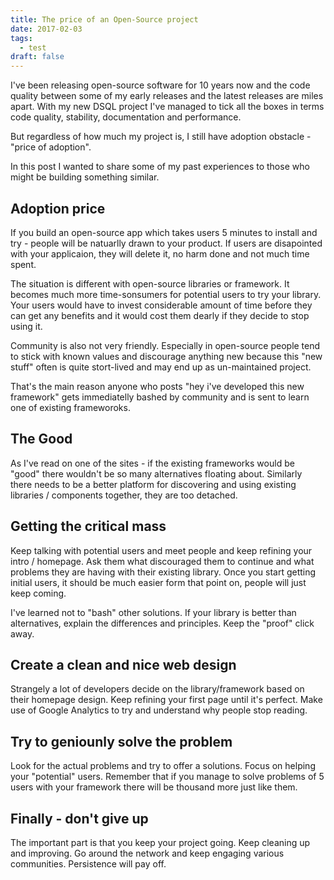 ```yaml
---
title: The price of an Open-Source project
date: 2017-02-03
tags:
  - test
draft: false
---
```


I've been releasing open-source software for 10 years now and the code quality between some of my early releases and the latest releases are miles apart. With my new DSQL project I've managed to tick all the boxes in terms code quality, stability, documentation and performance.

But regardless of how much my project is, I still have adoption obstacle - "price of adoption".

In this post I wanted to share some of my past experiences to those who might be building something similar.

<!-- excerpt -->

## Adoption price


If you build an open-source app which takes users 5 minutes to install and try - people will be natuarlly drawn to your product. If users are disapointed with your applicaion, they will delete it, no harm done and not much time spent.

The situation is different with open-source libraries or framework. It becomes much more time-sonsumers for potential users to try your library. Your users would have to invest considerable amount of time before they can get any benefits and it would cost them dearly if they decide to stop using it.

Community is also not very friendly. Especially in open-source people tend to stick with known values and discourage anything new because this "new stuff" often is quite stort-lived and may end up as un-maintained project.

That's the main reason anyone who posts "hey i've developed this new framework" gets immediatelly bashed by community and is sent to learn one of existing frameworoks.

## The Good

As I've read on one of the sites - if the existing frameworks would be "good" there wouldn't be so many alternatives floating about. Similarly there needs to be a better platform for discovering and using existing libraries / components together, they are too detached.


## Getting the critical mass

Keep talking with potential users and meet people and keep refining your intro / homepage. Ask them what discouraged them to continue and what problems they are having with their existing library. Once you start getting initial users, it should be much easier form that point on, people will just keep coming.

I've learned not to "bash" other solutions. If your library is better than alternatives, explain the differences and principles. Keep the "proof" click away.

## Create a clean and nice web design

Strangely a lot of developers decide on the library/framework based on their homepage design. Keep refining your first page until it's perfect. Make use of Google Analytics to try and understand why people stop reading.

## Try to geniounly solve the problem

Look for the actual problems and try to offer a solutions. Focus on helping your "potential" users. Remember that if you manage to solve problems of 5 users with your framework there will be thousand more just like them.

## Finally - don't give up

The important part is that you keep your project going. Keep cleaning up and improving. Go around the network and keep engaging various communities. Persistence will pay off.